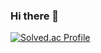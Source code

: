 ### Hi there 👋

[![Solved.ac Profile](http://mazassumnida.wtf/api/v2/generate_badge?boj=jeongks94)](https://solved.ac/jeongks94/)

<!--
**hehahihang/hehahihang** is a ✨ _special_ ✨ repository because its `README.md` (this file) appears on your GitHub profile.

Here are some ideas to get you started:

- 🔭 I’m currently working on ...
- 🌱 I’m currently learning ...
- 👯 I’m looking to collaborate on ...
- 🤔 I’m looking for help with ...
- 💬 Ask me about ...
- 📫 How to reach me: ...
- 😄 Pronouns: ...
- ⚡ Fun fact: ...
-->
